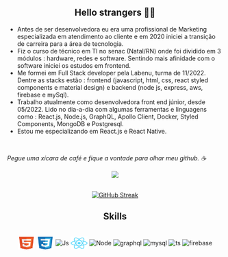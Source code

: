 
<h2 align="center"> Hello strangers 🤘🏻
 </h2>
 
 * Antes de ser desenvolvedora eu era uma profissional de Marketing especializada em atendimento ao cliente e em 2020 iniciei a transição de carreira para a área de tecnologia. 
 * Fiz o curso de técnico em TI no senac (Natal/RN) onde foi dividido em 3 módulos : hardware, redes e software. Sentindo mais afinidade com o software iniciei os estudos em frontend.
 * Me formei em Full Stack developer pela Labenu, turma de 11/2022. Dentre as stacks estão : frontend (javascript, html, css, react styled components e material design) e backend (node js, express, aws, firebase e mySql). 
 * Trabalho atualmente como desenvolvedora front end júnior, desde 05/2022. Lido no dia-a-dia com algumas ferramentas e linguagens como : React.js, Node.js, GraphQL, Apollo Client, Docker, Styled Components, MongoDB e Postgresql. 
 * Estou me especializando em React.js e React Native.
<br>

  <i>Pegue uma xícara de café e fique a vontade para olhar meu github. ☕</i>
 
 
<div align="center">
 <a href="https://github.com/thalitacesar/github-readme-stats"><img align="center" src="https://github-readme-stats.vercel.app/api/top-langs/?username=thalitacesar&layout=compact&theme=dark&hide_border=true" /></a> 
 </div>
 <br>
 <div align="center">
 
[![GitHub Streak](https://github-readme-streak-stats.herokuapp.com/?user=thalitacesar&theme=dark)](https://git.io/streak-stats)

 </div>
 
<div>
<h2 align="center"> Skills
 </h2>
 
<div align="center"><br>
<img align="center" alt="HTML" height="30" width="40" src="https://raw.githubusercontent.com/devicons/devicon/master/icons/html5/html5-original.svg">
  <img align="center" alt="CSS" height="30" width="40" src="https://raw.githubusercontent.com/devicons/devicon/master/icons/css3/css3-original.svg">
  <img align="center" alt="Js" height="30" width="40" src="https://cdn.jsdelivr.net/gh/devicons/devicon/icons/javascript/javascript-plain.svg">
  <img align="center" alt="React" height="30" width="40" src="https://raw.githubusercontent.com/devicons/devicon/master/icons/react/react-original.svg">
 <img align="center" alt="Node" height="30" width="40" src="https://cdn.jsdelivr.net/gh/devicons/devicon/icons/nodejs/nodejs-original-wordmark.svg">
<img align="center" alt="graphql" height="30" width="40" src="https://cdn.jsdelivr.net/gh/devicons/devicon/icons/graphql/graphql-plain-wordmark.svg">
<img align="center" alt="mysql" height="30" width="40" src="https://cdn.jsdelivr.net/gh/devicons/devicon/icons/mysql/mysql-original-wordmark.svg">
<img align="center" alt="ts" height="30" width="40" src="https://cdn.jsdelivr.net/gh/devicons/devicon/icons/typescript/typescript-original.svg">
<img align="center" alt="firebase" height="30" width="40" src="https://cdn.jsdelivr.net/gh/devicons/devicon/icons/firebase/firebase-plain.svg">
</div>


  

